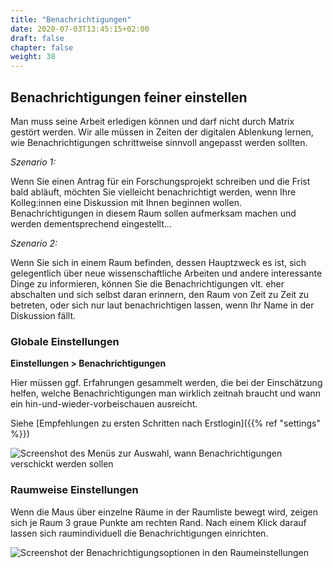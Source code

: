 ```yaml
---
title: "Benachrichtigungen"
date: 2020-07-03T13:45:15+02:00
draft: false
chapter: false
weight: 38
---
```

## Benachrichtigungen feiner einstellen

Man muss seine Arbeit erledigen können und darf nicht durch Matrix gestört werden. Wir alle müssen in Zeiten der digitalen Ablenkung lernen, wie Benachrichtigungen schrittweise sinnvoll angepasst werden sollten.

*Szenario 1:*

Wenn Sie einen Antrag für ein Forschungsprojekt schreiben und die Frist bald abläuft, möchten Sie vielleicht benachrichtigt werden, wenn Ihre Kolleg:innen eine Diskussion mit Ihnen beginnen wollen. Benachrichtigungen in diesem Raum sollen aufmerksam machen und werden dementsprechend eingestellt...

*Szenario 2:*

Wenn Sie sich in einem Raum befinden, dessen Hauptzweck es ist, sich gelegentlich über neue wissenschaftliche Arbeiten und andere interessante Dinge zu informieren, können Sie die Benachrichtigungen vlt. eher abschalten und sich selbst daran erinnern, den Raum von Zeit zu Zeit zu betreten, oder sich nur laut benachrichtigen lassen, wenn Ihr Name in der Diskussion fällt.

### Globale Einstellungen

**Einstellungen > Benachrichtigungen**

Hier müssen ggf. Erfahrungen gesammelt werden, die bei der Einschätzung helfen, welche Benachrichtigungen man wirklich zeitnah braucht und wann ein hin-und-wieder-vorbeischauen ausreicht.

Siehe [Empfehlungen zu ersten Schritten nach Erstlogin]({{% ref "settings" %}})

![Screenshot des Menüs zur Auswahl, wann Benachrichtigungen verschickt werden sollen](/images/notifications2.webp)

### Raumweise Einstellungen

Wenn die Maus über einzelne Räume in der Raumliste bewegt wird, zeigen sich je Raum 3 graue Punkte am rechten Rand. Nach einem Klick darauf lassen sich raumindividuell die Benachrichtigungen einrichten.

![Screenshot der Benachrichtigungsoptionen in den Raumeinstellungen](/images/notification-rooms.webp)


